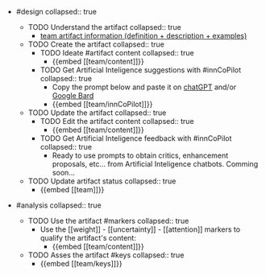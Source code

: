 
- #design
   collapsed:: true
  - TODO Understand the artifact
    collapsed:: true
    - [team artifact information (definition + description + examples)](https://go.innbok.com/#/page/innBoK%2Fteam%2Finfo)
  - TODO Create the artifact
     collapsed:: true
    - TODO Ideate #artifact content
      collapsed:: true
      - {{embed [[team/content]]}}
    - TODO Get Artificial Inteligence suggestions with #innCoPilot
      collapsed:: true
      - Copy the prompt below and paste it on [chatGPT](https://chat.openai.com) and/or [Google Bard](https://bard.google.com/chat)
      - {{embed [[team/innCoPilot]]}}
  - TODO Update the artifact
    collapsed:: true
    - TODO Edit the artifact content
     collapsed:: true
      - {{embed [[team/content]]}}
    - TODO Get Artificial Inteligence feedback with #innCoPilot
      collapsed:: true
      - Ready to use prompts to obtain critics, enhancement proposals, etc... from Artificial Inteligence chatbots. Comming soon...
  - TODO Update artifact status
    collapsed:: true
    - {{embed [[team]]}}


- #analysis
  collapsed:: true
  - TODO Use the artifact #markers
    collapsed:: true
    - Use the [[weight]] - [[uncertainty]] - [[attention]] markers to qualify the artifact's content:
      - {{embed [[team/content]]}}
  - TODO Asses the artifact #keys
    collapsed:: true
    - {{embed [[team/keys]]}}



